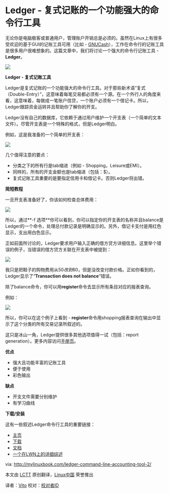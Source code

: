 Ledger - 复式记账的一个功能强大的命令行工具
=====

无论你是电脑极客或普通用户，管理账户开销总是必须的。虽然在Linux上有很多受欢迎的基于GUI的记账工具可用（比如 - [GNUCash][1]），工作在命令行的记账工具是很多用户很难想象的。这篇文章中，我们将讨论一个强大的命令行记账工具 - **Ledger**。

![](https://github-camo.global.ssl.fastly.net/b8a47fab9cc5ca0362153f59631225231edb0ea1/687474703a2f2f6d796c696e7578626f6f6b2e636f6d2f77702d636f6e74656e742f75706c6f6164732f323031332f30392f6c65646765722d6d61696e2e706e67)

**Ledger - 复式记账工具**

Ledger是复式记账的一个功能强大的命令行工具。对于那些新术语“复式（Double-Entry）”，这意味着每笔交易都必须有一个源。在一个外行人的角度来看，这意味着，每做成一笔账户信贷，一个账户必须有一个借记卡。所以，Ledger跟踪资金运转并且帮助你了解你的开支。

Ledger没有自己的数据库，它依赖于通过用户维护一个开支表（一个简单的文本文件）。尽管开支表是一个特殊的格式，但是Ledger明白。

例如，这是我准备的一个简单的开支表：

![](https://github-camo.global.ssl.fastly.net/6dee19502f56eb2f6d5e6eebff2c31372cb6d08f/687474703a2f2f6d796c696e7578626f6f6b2e636f6d2f77702d636f6e74656e742f75706c6f6164732f323031332f30392f6c65646765722d31312e706e67)

几个值得注意的要点：  

* 分类之下的所有行是tab缩进（例如 - Shopping，Leisure或EMI）。
* 同样的，所有的开支金额也是tab缩进（包括：$）。
* 复式记账工具重要的是要指定信用卡和借记卡。否则Ledger将出错。

**简短教程**

一旦开支表准备好了，你该如何检查总体费用：  

![](https://github-camo.global.ssl.fastly.net/e0d7b4573b08c548aeac803e7d12c643553954a4/687474703a2f2f6d796c696e7578626f6f6b2e636f6d2f77702d636f6e74656e742f75706c6f6164732f323031332f30392f6c65646765722d322e706e67)

所以，通过**-f 选项**你可以看到，你可以指定你的开支表的名称并且balance是Ledger的一个命令，处理总付款记录是明确显示的。另外，借记卡支付是用红色显示，支出用白色显示。

正如前面所讨论的，Ledger要求用户输入正确的借方贷方详细信息。这里举个错误的例子，当错误的借方贷方关联在开支表中被提到：  

![](https://github-camo.global.ssl.fastly.net/0c4aea5945a961930e114ee9a9cf58767dea6faa/687474703a2f2f6d796c696e7578626f6f6b2e636f6d2f77702d636f6e74656e742f75706c6f6164732f323031332f30392f6c65646765722d332e706e67)

我只是把鞋子的购物费用从$50改到$60，但是没改变付款价格。正如你看到的，Ledger显示了“**Transaction does not balance**“错误。

除了balance命令，你可以用**register**命令去显示所有条目对应的报表查询。

例如：  

![](https://github-camo.global.ssl.fastly.net/89e9a7f7ad85434c2b4f3a272e8d27471766a760/687474703a2f2f6d796c696e7578626f6f6b2e636f6d2f77702d636f6e74656e742f75706c6f6164732f323031332f30392f6c65646765722d342e706e67)

所以，你可以在这个例子上看到 - **register**命令用shopping报表查询在输出中显示了这个分类的所有交易记录所叙述的。

这只是冰山一角，Ledger提供很多其他选项值得一试（包括：report generation）。更多内容访问[手册页][2]。

**优点**

* 强大且功能丰富的记账工具
* 便于使用
* 彩色输出

**缺点**

* 开支文件需要分别维护
* 有学习曲线

**下载/安装**

这有一些叙述Ledger命令行工具的重要链接：  

* [主页][3]
* [下载][4]
* [文档][5]
* [一个在LWN上的详细综述][6]

via: <http://mylinuxbook.com/ledger-command-line-accounting-tool-2/>

本文由 [LCTT][] 原创翻译，[Linux中国][] 荣誉推出

译者：[Vito][] 校对：[校对者ID][]

[LCTT]:https://github.com/LCTT/TranslateProject
[Linux中国]:http://linux.cn/portal.php
[Vito]:http://linux.cn/space/Vito
[校对者ID]:http://linux.cn/space/校对者ID

[1]:http://www.gnucash.org/
[2]:http://www.ledger-cli.org/3.0/doc/ledger.1.html
[3]:http://www.ledger-cli.org/
[4]:http://www.ledger-cli.org/download.html
[5]:http://www.ledger-cli.org/2.6/ledger.pdf
[6]:http://lwn.net/Articles/501681/